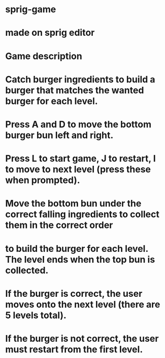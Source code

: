 # sprig-game
# made on sprig editor

# Game description

# Catch burger ingredients to build a burger that matches the wanted burger for each level.

# Press A and D to move the bottom burger bun left and right. 
# Press L to start game, J to restart, I to move to next level (press these when prompted). 
# Move the bottom bun under the correct falling ingredients to collect them in the correct order 
# to build the burger for each level. The level ends when the top bun is collected. 
# If the burger is correct, the user moves onto the next level (there are 5 levels total). 
# If the burger is not correct, the user must restart from the first level.
